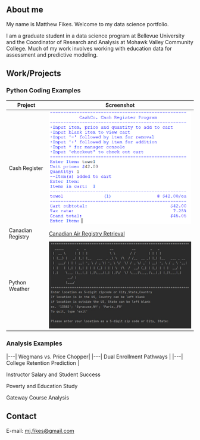 

## About me

My name is Matthew Fikes. Welcome to my data science portfolio.

I am a graduate student in a data science program at Bellevue University and the Coordinator of Research and Analysis
at Mohawk Valley Community College. Much of my work involves working with education data for assessment and predictive modeling.



## Work/Projects

### Python Coding Examples

| Project | Screenshot |
|---------------|-----------------------------------------------------|
| Cash Register | [![Cash Register](https://github.com/mjfikes/mjfikes.github.io/blob/3c1e9cbf399846f1b9e52b2b73114f950b3ebb38/docs/assets/pictures/cash_title.png)](https://github.com/mjfikes/DSCPortfolio/tree/main/Cash%20Register) |
| Canadian Registry | [Canadian Air Registry Retrieval](https://github.com/mjfikes/DSCPortfolio/tree/main/Canadian%20Air%20Registry) |
| Python Weather | [![PythonWeather](https://github.com/mjfikes/mjfikes.github.io/blob/3c1e9cbf399846f1b9e52b2b73114f950b3ebb38/docs/assets/pictures/weather_title.jpg)](https://github.com/mjfikes/DSCPortfolio/tree/main/PythonWeather) |



### Analysis Examples

|---| Wegmans vs. Price Chopper|
|---| Dual Enrollment Pathways |
|---| College Retention Prediction |

Instructor Salary and Student Success

Poverty and Education Study

Gateway Course Analysis 

## Contact
E-mail: [mj.fikes@gmail.com](mailto:mfikes@gmail.com)

